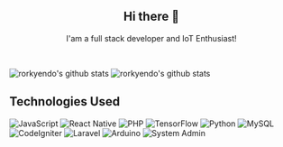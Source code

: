 <h2 align="center"> Hi there 👋</h2>
<p align="center">I'am a full stack developer and IoT Enthusiast!</p>

<br />

![rorkyendo's github stats](https://denvercoder1-github-readme-stats.vercel.app/api?username=rorkyendo&show_icons=true&count_private=true&theme=react&hide_border=true&bg_color=1F222E&title_color=F85D7F&icon_color=F8D866)
![rorkyendo's github stats](https://github-readme-streak-stats.herokuapp.com/?user=rorkyendo&theme=monokai-metallian&hide_border=true)

## Technologies Used
![JavaScript](https://img.shields.io/badge/-JavaScript-F7DF1E?logo=javascript&logoColor=white)
![React Native](https://img.shields.io/badge/-React%20Native-61DAFB?logo=react&logoColor=white)
![PHP](https://img.shields.io/badge/-PHP-777BB4?logo=php&logoColor=white)
![TensorFlow](https://img.shields.io/badge/-TensorFlow-FF6F00?logo=tensorflow&logoColor=white)
![Python](https://img.shields.io/badge/-Python-3776AB?logo=python&logoColor=white)
![MySQL](https://img.shields.io/badge/-MySQL-4479A1?logo=mysql&logoColor=white)
![CodeIgniter](https://img.shields.io/badge/-CodeIgniter-EF4223?logo=codeigniter&logoColor=white)
![Laravel](https://img.shields.io/badge/-Laravel-FF2D20?logo=laravel&logoColor=white)
![Arduino](https://img.shields.io/badge/-Arduino-00979D?logo=arduino&logoColor=white)
![System Admin](https://img.shields.io/badge/-System%20Admin-34a853?logo=google%20cloud&logoColor=white)

